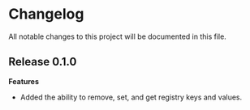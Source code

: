 # Changelog

All notable changes to this project will be documented in this file.

## Release 0.1.0

**Features**

-   Added the ability to remove, set, and get registry keys and values.

